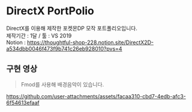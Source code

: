 # DirectX PortPolio     
DirectX를 이용해 제작한 포켓몬DP 모작 포트폴리오입니다.    
제작기간 : 1달 / 툴 : VS 2019    
Notion : https://thoughtful-shop-228.notion.site/DirectX2D-a534dbb0046f473f9b741c26eb928010?pvs=4       
## 구현 영상
> Fmod를 사용해 배경음악이 있습니다.

https://github.com/user-attachments/assets/facaa310-cbd7-4edb-afc3-6f54613efaaf


 
